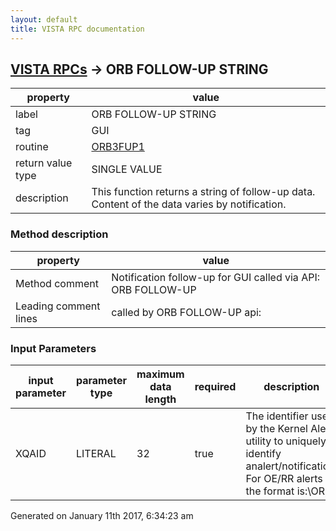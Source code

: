 ```yaml
---
layout: default
title: VISTA RPC documentation
---
```




## [VISTA RPCs](TableOfContent.md) &#8594; ORB FOLLOW-UP STRING 

 property | value 
--- | --- 
 label | ORB FOLLOW-UP STRING
 tag | GUI
 routine | [ORB3FUP1](http://code.osehra.org/dox/Routine_ORB3FUP1_source.html)
 return value type | SINGLE VALUE
 description | This function returns a string of follow-up data.  Content of the data varies by notification.


### Method description

 property | value 
--- | --- 
 Method comment | Notification follow-up for GUI called via API: ORB FOLLOW-UP
 Leading comment lines | called by ORB FOLLOW-UP api:

### Input Parameters

| input parameter | parameter type | maximum data length | required | description | 
| --- | --- | --- | --- | --- | 
| XQAID | LITERAL | 32 | true | The identifier used by the Kernel Alert utility to uniquely identify analert/notification.  For OE/RR alerts the format is:\OR,<dfn>,<notif ien>;<notif date.time>\ | 




Generated on January 11th 2017, 6:34:23 am